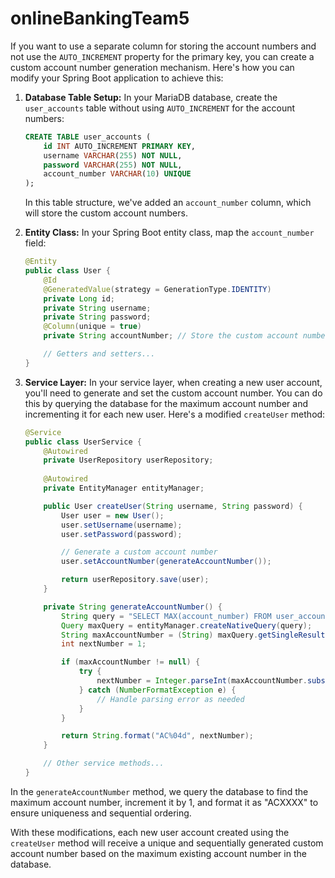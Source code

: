 # onlineBankingTeam5

If you want to use a separate column for storing the account numbers and not use the `AUTO_INCREMENT` property for the primary key, you can create a custom account number generation mechanism. Here's how you can modify your Spring Boot application to achieve this:

1. **Database Table Setup:**
   In your MariaDB database, create the `user_accounts` table without using `AUTO_INCREMENT` for the account numbers:

   ```sql
   CREATE TABLE user_accounts (
       id INT AUTO_INCREMENT PRIMARY KEY,
       username VARCHAR(255) NOT NULL,
       password VARCHAR(255) NOT NULL,
       account_number VARCHAR(10) UNIQUE
   );
   ```

   In this table structure, we've added an `account_number` column, which will store the custom account numbers.

2. **Entity Class:**
   In your Spring Boot entity class, map the `account_number` field:

   ```java
   @Entity
   public class User {
       @Id
       @GeneratedValue(strategy = GenerationType.IDENTITY)
       private Long id;
       private String username;
       private String password;
       @Column(unique = true)
       private String accountNumber; // Store the custom account number here

       // Getters and setters...
   }
   ```

3. **Service Layer:**
   In your service layer, when creating a new user account, you'll need to generate and set the custom account number. You can do this by querying the database for the maximum account number and incrementing it for each new user. Here's a modified `createUser` method:

   ```java
   @Service
   public class UserService {
       @Autowired
       private UserRepository userRepository;
       
       @Autowired
       private EntityManager entityManager;

       public User createUser(String username, String password) {
           User user = new User();
           user.setUsername(username);
           user.setPassword(password);

           // Generate a custom account number
           user.setAccountNumber(generateAccountNumber());

           return userRepository.save(user);
       }

       private String generateAccountNumber() {
           String query = "SELECT MAX(account_number) FROM user_accounts";
           Query maxQuery = entityManager.createNativeQuery(query);
           String maxAccountNumber = (String) maxQuery.getSingleResult();
           int nextNumber = 1;

           if (maxAccountNumber != null) {
               try {
                   nextNumber = Integer.parseInt(maxAccountNumber.substring(2)) + 1;
               } catch (NumberFormatException e) {
                   // Handle parsing error as needed
               }
           }

           return String.format("AC%04d", nextNumber);
       }

       // Other service methods...
   }
   ```

In the `generateAccountNumber` method, we query the database to find the maximum account number, increment it by 1, and format it as "ACXXXX" to ensure uniqueness and sequential ordering.

With these modifications, each new user account created using the `createUser` method will receive a unique and sequentially generated custom account number based on the maximum existing account number in the database.
